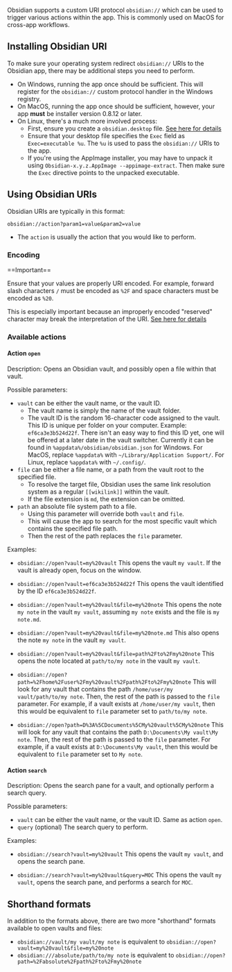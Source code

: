 Obsidian supports a custom URI protocol `obsidian://` which can be used to trigger various actions within the app. This is commonly used on MacOS for cross-app workflows.

## Installing Obsidian URI

To make sure your operating system redirect `obsidian://` URIs to the Obsidian app, there may be additional steps you need to perform.

- On Windows, running the app once should be sufficient. This will register for the `obsidian://` custom protocol handler in the Windows registry.
- On MacOS, running the app once should be sufficient, however, your app **must** be installer version 0.8.12 or later.
- On Linux, there's a much more involved process:
	- First, ensure you create a `obsidian.desktop` file. [See here for details](https://developer.gnome.org/integration-guide/stable/desktop-files.html.en)
	- Ensure that your desktop file specifies the `Exec` field as `Exec=executable %u`. The `%u` is used to pass the `obsidian://` URIs to the app.
	- If you're using the AppImage installer, you may have to unpack it using `Obsidian-x.y.z.AppImage --appimage-extract`. Then make sure the `Exec` directive points to the unpacked executable.

## Using Obsidian URIs

Obsidian URIs are typically in this format:

```
obsidian://action?param1=value&param2=value
```

- The `action` is usually the action that you would like to perform.

### Encoding

==Important==

Ensure that your values are properly URI encoded. For example, forward slash characters `/` must be encoded as `%2F` and space characters must be encoded as `%20`.

This is especially important because an improperly encoded "reserved" character may break the interpretation of the URI. [See here for details](https://en.wikipedia.org/wiki/Percent-encoding)

### Available actions

#### Action `open`

Description: Opens an Obsidian vault, and possibly open a file within that vault.

Possible parameters:

- `vault` can be either the vault name, or the vault ID.
	- The vault name is simply the name of the vault folder.
	- The vault ID is the random 16-character code assigned to the vault. This ID is unique per folder on your computer. Example: `ef6ca3e3b524d22f`. There isn't an easy way to find this ID yet, one will be offered at a later date in the vault switcher. Currently it can be found in `%appdata%/obsidian/obsidian.json` for Windows. For MacOS, replace `%appdata%` with `~/Library/Application Support/`. For Linux, replace `%appdata%` with `~/.config/`.
- `file` can be either a file name, or a path from the vault root to the specified file.
	- To resolve the target file, Obsidian uses the same link resolution system as a regular `[[wikilink]]` within the vault.
	- If the file extension is `md`, the extension can be omitted.
- `path` an absolute file system path to a file.
	- Using this parameter will override both `vault` and `file`.
	- This will cause the app to search for the most specific vault which contains the specified file path.
	- Then the rest of the path replaces the `file` parameter.

Examples:

- `obsidian://open?vault=my%20vault`
	This opens the vault `my vault`. If the vault is already open, focus on the window.

- `obsidian://open?vault=ef6ca3e3b524d22f`
	This opens the vault identified by the ID `ef6ca3e3b524d22f`.

- `obsidian://open?vault=my%20vault&file=my%20note`
	This opens the note `my note` in the vault `my vault`, assuming `my note` exists and the file is `my note.md`.

- `obsidian://open?vault=my%20vault&file=my%20note.md`
	This also opens the note `my note` in the vault `my vault`.

- `obsidian://open?vault=my%20vault&file=path%2Fto%2Fmy%20note`
	This opens the note located at `path/to/my note` in the vault `my vault`.

- `obsidian://open?path=%2Fhome%2Fuser%2Fmy%20vault%2Fpath%2Fto%2Fmy%20note`
	This will look for any vault that contains the path `/home/user/my vault/path/to/my note`. Then, the rest of the path is passed to the `file` parameter. For example, if a vault exists at `/home/user/my vault`, then this would be equivalent to `file` parameter set to `path/to/my note`.

- `obsidian://open?path=D%3A%5CDocuments%5CMy%20vault%5CMy%20note`
	This will look for any vault that contains the path `D:\Documents\My vault\My note`. Then, the rest of the path is passed to the `file` parameter. For example, if a vault exists at `D:\Documents\My vault`, then this would be equivalent to `file` parameter set to `My note`.
	
#### Action `search`

Description: Opens the search pane for a vault, and optionally perform a search query.

Possible parameters:

- `vault` can be either the vault name, or the vault ID. Same as action `open`.
- `query` (optional) The search query to perform.

Examples:

- `obsidian://search?vault=my%20vault`
	This opens the vault `my vault`, and opens the search pane.

- `obsidian://search?vault=my%20vault&query=MOC`
	This opens the vault `my vault`, opens the search pane, and performs a search for `MOC`.
	

## Shorthand formats

In addition to the formats above, there are two more "shorthand" formats available to open vaults and files:

- `obsidian://vault/my vault/my note` is equivalent to `obsidian://open?vault=my%20vault&file=my%20note`
- `obsidian:///absolute/path/to/my note` is equivalent to `obsidian://open?path=%2Fabsolute%2Fpath%2Fto%2Fmy%20note`
